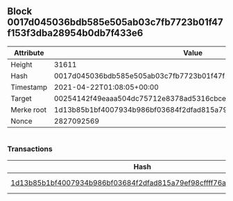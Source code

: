 ## Block 0017d045036bdb585e505ab03c7fb7723b01f47f153f3dba28954b0db7f433e6

Attribute | Value
--- | ---
Height | 31611
Hash | 0017d045036bdb585e505ab03c7fb7723b01f47f153f3dba28954b0db7f433e6
Timestamp | 2021-04-22T01:08:05+00:00
Target | 00254142f49eaaa504dc75712e8378ad5316cbcead634704b3734b6271167cc4
Merke root | 1d13b85b1bf4007934b986bf03684f2dfad815a79ef98cffff76a6362c607c2e
Nonce | 2827092569

```

```

### Transactions

Hash | Amount
--- | ---
[1d13b85b1bf4007934b986bf03684f2dfad815a79ef98cffff76a6362c607c2e](1d13b85b1bf4007934b986bf03684f2dfad815a79ef98cffff76a6362c607c2e.md) | 10.00000000 SKEPTI 
